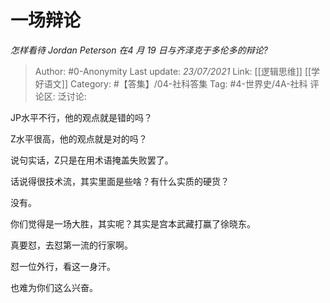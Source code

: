 # 一场辩论
*怎样看待 Jordan Peterson 在4 月 19 日与齐泽克于多伦多的辩论?*

> Author: #0-Anonymity
> Last update: *23/07/2021*
> Link: [[逻辑思维]] [[学好语文]]
> Category: #【答集】/04-社科答集
> Tag: #4-世界史/4A-社科
> 评论区:
> 泛讨论:

JP水平不行，他的观点就是错的吗？

Z水平很高，他的观点就是对的吗？

说句实话，Z只是在用术语掩盖失败罢了。

话说得很技术流，其实里面是些啥？有什么实质的硬货？

没有。

你们觉得是一场大胜，其实呢？其实是宫本武藏打赢了徐晓东。

真要怼，去怼第一流的行家啊。

怼一位外行，看这一身汗。

也难为你们这么兴奋。
